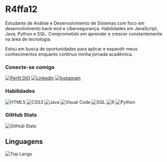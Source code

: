 # R4ffa12

Estudante de Análise e Desenvolvimento de Sistemas com foco em desenvolvimento back-end e cibersegurança. Habilidades em JavaScript, Java, Python e SQL. Comprometido em aprender e crescer constantemente na área de tecnologia.

Estou em busca de oportunidades para aplicar e expandir meus conhecimentos enquanto continuo minha jornada acadêmica.

### Conecte-se comigo

[![Perfil DIO](https://img.shields.io/badge/-Meu%20Perfil%20na%20DIO-30A3DC?style=for-the-badge)](https://www.dio.me/users/rafael12hqss)
[![LinkedIn](https://img.shields.io/badge/LinkedIn-000?style=for-the-badge&logo=linkedin&logoColor=0E76A8)](https://www.linkedin.com/in/rafael-braulio-2bb87a1b1/)
[![Instagram](https://img.shields.io/badge/Instagram-000?style=for-the-badge&logo=instagram)](https://www.instagram.com/rafael_braulio/)


### Habilidades 

![HTML5](https://img.shields.io/badge/HTML5-000?style=for-the-badge&logo=html5) 
![CSS3](https://img.shields.io/badge/CSS3-000?style=for-the-badge&logo=css3&logoColor=264CE4)
![Java](https://img.shields.io/badge/Java-ED8B00?style=for-the-badge&logo=openjdk&logoColor=white)
![Visual Code](https://img.shields.io/badge/VSCode-0078D4?style=for-the-badge&logo=visual%20studio%20code&logoColor=white)
![SQL](https://img.shields.io/badge/MySQL-00000F?style=for-the-badge&logo=mysql&logoColor=white)
![R](https://img.shields.io/badge/R-276DC3?style=for-the-badge&logo=r&logoColor=white)
![Python](https://img.shields.io/badge/Python-14354C?style=for-the-badge&logo=python&logoColor=white)

### GitHub Stats
![GitHub Stats](https://github-readme-stats.vercel.app/api?username=r4ffa12&theme=transparent&bg_color=000&border_color=30A3DC&show_icons=true&icon_color=30A3DC&title_color=E94D5F&text_color=FFF)

## Linguagens
![Top Langs](https://github-readme-stats-git-masterrstaa-rickstaa.vercel.app/api/top-langs/?username=r4ffa12&bg_color=000&border_color=30A3DC&title_color=E94D5F&text_color=FFF)
